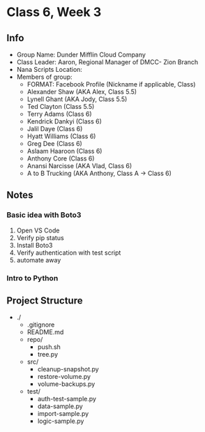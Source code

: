 # Class 6, Week 3 

## Info

- Group Name: Dunder Mifflin Cloud Company
- Class Leader: Aaron, Regional Manager of DMCC- Zion Branch
- Nana Scripts Location: 
- Members of group: 
    - FORMAT: Facebook Profile (Nickname if applicable, Class)
    - Alexander Shaw (AKA Alex, Class 5.5)
    - Lynell Ghant (AKA Jody, Class 5.5)
    - Ted Clayton (Class 5.5)
    - Terry Adams (Class 6)
    - Kendrick Dankyi (Class 6)
    - Jalil Daye (Class 6)
    - Hyatt Williams (Class 6)
    - Greg Dee (Class 6)
    - Aslaam Haaroon (Class 6)
    - Anthony Core (Class 6)
    - Anansi Narcisse (AKA Vlad, Class 6)
    - A to B Trucking (AKA Anthony, Class A -> Class 6)




## Notes

### Basic idea with Boto3

1) Open VS Code
2) Verify pip status
3) Install Boto3 
4) Verify authentication with test script
5) automate away

### Intro to Python




## Project Structure

- ./
    - .gitignore
    - README.md
    - repo/
        - push.sh
        - tree.py
    - src/
        - cleanup-snapshot.py
        - restore-volume.py
        - volume-backups.py
    - test/
        - auth-test-sample.py
        - data-sample.py
        - import-sample.py
        - logic-sample.py